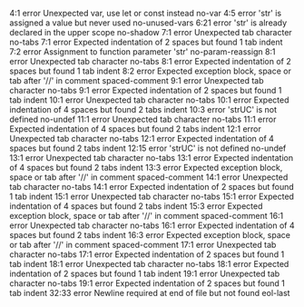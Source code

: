  4:1   error  Unexpected var, use let or const instead                      no-var
 4:5   error  'str' is assigned a value but never used                      no-unused-vars
 6:21  error  'str' is already declared in the upper scope                  no-shadow
 7:1   error  Unexpected tab character                                      no-tabs
 7:1   error  Expected indentation of 2 spaces but found 1 tab              indent
 7:2   error  Assignment to function parameter 'str'                        no-param-reassign
 8:1   error  Unexpected tab character                                      no-tabs
 8:1   error  Expected indentation of 2 spaces but found 1 tab              indent
 8:2   error  Expected exception block, space or tab after '//' in comment  spaced-comment
 9:1   error  Unexpected tab character                                      no-tabs
 9:1   error  Expected indentation of 2 spaces but found 1 tab              indent
10:1   error  Unexpected tab character                                      no-tabs
10:1   error  Expected indentation of 4 spaces but found 2 tabs             indent
10:3   error  'strUC' is not defined                                        no-undef
11:1   error  Unexpected tab character                                      no-tabs
11:1   error  Expected indentation of 4 spaces but found 2 tabs             indent
12:1   error  Unexpected tab character                                      no-tabs
12:1   error  Expected indentation of 4 spaces but found 2 tabs             indent
12:15  error  'strUC' is not defined                                        no-undef
13:1   error  Unexpected tab character                                      no-tabs
13:1   error  Expected indentation of 4 spaces but found 2 tabs             indent
13:3   error  Expected exception block, space or tab after '//' in comment  spaced-comment
14:1   error  Unexpected tab character                                      no-tabs
14:1   error  Expected indentation of 2 spaces but found 1 tab              indent
15:1   error  Unexpected tab character                                      no-tabs
15:1   error  Expected indentation of 4 spaces but found 2 tabs             indent
15:3   error  Expected exception block, space or tab after '//' in comment  spaced-comment
16:1   error  Unexpected tab character                                      no-tabs
16:1   error  Expected indentation of 4 spaces but found 2 tabs             indent
16:3   error  Expected exception block, space or tab after '//' in comment  spaced-comment
17:1   error  Unexpected tab character                                      no-tabs
17:1   error  Expected indentation of 2 spaces but found 1 tab              indent
18:1   error  Unexpected tab character                                      no-tabs
18:1   error  Expected indentation of 2 spaces but found 1 tab              indent
19:1   error  Unexpected tab character                                      no-tabs
19:1   error  Expected indentation of 2 spaces but found 1 tab              indent
32:33  error  Newline required at end of file but not found                 eol-last